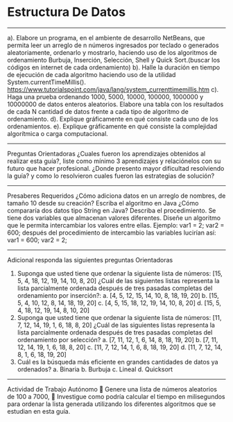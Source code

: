 # Estructura De Datos


--- 


a). Elabore un programa, en el ambiente de desarrollo NetBeans, que permita leer
un arreglo de n números ingresados por teclado o generados aleatoriamente, ordenarlo
y mostrarlo, haciendo uso de los algoritmos de ordenamiento Burbuja, Inserción,
Selección, Shell y Quick Sort.(buscar los códigos en internet de cada ordenamiento)
b). Halle la duración en tiempo de ejecución de cada algoritmo haciendo uso de la utilidad
System.currentTimeMillis().
https://www.tutorialspoint.com/java/lang/system_currenttimemillis.htm
c). Haga una prueba ordenando 1000, 5000, 10000, 100000, 1000000 y 10000000
de datos enteros aleatorios. Elabore una tabla con los resultados de cada N cantidad
de datos frente a cada tipo de algoritmo de ordenamiento.
d). Explique gráficamente en qué consiste cada uno de los ordenamientos.
e). Explique gráficamente en qué consiste la complejidad algorítmica o carga
computacional.

---

Preguntas Orientadoras
¿Cuales fueron los aprendizajes obtenidos al realizar esta guía?, liste como mínimo 3
aprendizajes y relaciónelos con su futuro que hacer profesional.
¿Donde presento mayor dificultad resolviendo la guía? y como lo resolvieron cuales fueron las
estrategias de solución?

--- 

Presaberes Requeridos
¿Cómo adiciona datos en un arreglo de nombres, de tamaño 10 desde su creación?
Escriba el algoritmo en Java
¿Cómo compararía dos datos tipo String en Java? Describa el procedimiento.
Se tiene dos variables que almacenan valores diferentes. Diseñe un algoritmo que le
permita intercambiar los valores entre ellas.
Ejemplo:
  var1 = 2;
  var2 = 600;
después del procedimiento de intercambio las variables lucirían así:
  var1 = 600;
  var2 = 2;

--- 

Adicional responda las siguientes preguntas Orientadoras
1. Suponga que usted tiene que ordenar la siguiente lista de números: [15, 5, 4, 18, 12, 19, 14, 10,
8, 20] ¿Cuál de las siguientes listas representa la lista parcialmente ordenada después de tres
pasadas completas del ordenamiento por inserción?:
  a. [4, 5, 12, 15, 14, 10, 8, 18, 19, 20]
  b. [15, 5, 4, 10, 12, 8, 14, 18, 19, 20]
  c. [4, 5, 15, 18, 12, 19, 14, 10, 8, 20]
  d. [15, 5, 4, 18, 12, 19, 14, 8, 10, 20]
2. Suponga que usted tiene que ordenar la siguiente lista de números: [11, 7, 12, 14, 19, 1, 6, 18, 8,
20] ¿Cuál de las siguientes listas representa la lista parcialmente ordenada después de tres
pasadas completas del ordenamiento por selección?
  a. [7, 11, 12, 1, 6, 14, 8, 18, 19, 20]
  b. [7, 11, 12, 14, 19, 1, 6, 18, 8, 20]
  c. [11, 7, 12, 14, 1, 6, 8, 18, 19, 20]
  d. [11, 7, 12, 14, 8, 1, 6, 18, 19, 20]
3. Cuál es la búsqueda más eficiente en grandes cantidades de datos ya ordenados?
  a. Binaria
  b. Burbuja
  c. Lineal
  d. Quicksort

--- 

Actividad de Trabajo Autónomo
 Genere una lista de números aleatorios de 100 a 7000,
 Investigue como podría calcular el tiempo en milisegundos para ordenar la lista
generada utilizando los diferentes algoritmos que se estudian en esta guía.
